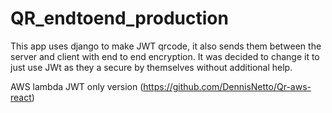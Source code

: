 # QR_endtoend_production 

This app uses django to make JWT qrcode, it also sends them between the server and client with end to end encryption. It was decided to change it to just use JWt as they a secure by themselves without additional help.

AWS lambda JWT only version (https://github.com/DennisNetto/Qr-aws-react)
